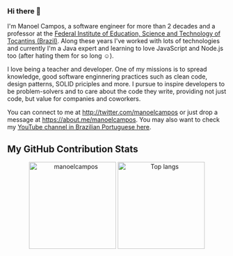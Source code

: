 ### Hi there 👋

<!--
**manoelcampos/manoelcampos** is a ✨ _special_ ✨ repository because its `README.md` (this file) appears on your GitHub profile.

Here are some ideas to get you started:

- 🔭 I’m currently working on ...
- 🌱 I’m currently learning ...
- 👯 I’m looking to collaborate on ...
- 🤔 I’m looking for help with ...
- 💬 Ask me about ...
- 📫 How to reach me: ...
- 😄 Pronouns: ...
- ⚡ Fun fact: ...
-->

I'm Manoel Campos, a software engineer for more than 2 decades and a professor at the [Federal Institute of Education, Science and Technology of Tocantins (Brazil)](http://ifto.edu.br).
Along these years I've worked with lots of technologies and currently I'm a Java expert and learning to love JavaScript and Node.js too (after hating them for so long ☺️).

I love being a teacher and developer. One of my missions is to spread knowledge, good software enginnering practices such as clean code, design patterns, SOLID priciples and more. I pursue to inspire developers to be problem-solvers and to care about the code they write, providing not just code, but value for companies and coworkers.

You can connect to me at http://twitter.com/manoelcampos or just drop a message at https://about.me/manoelcampos.
You may also want to check my [YouTube channel in Brazilian Portuguese here](http://youtube.com/manoelcamposfh).

## My GitHub Contribution Stats

<p align="center">
  <img src="https://github-readme-stats.vercel.app/api?username=manoelcampos&show_icons=true&title_color=fff&icon_color=00d9ff&text_color=c9d1d9&bg_color=161b22" alt="manoelcampos"  height="200px" />
    <img src="https://github-readme-stats.vercel.app/api/top-langs/?username=manoelcampos&layout=compact&show_icons=true&title_color=fff&icon_color=fff&text_color=c9d1d9&bg_color=161b22" alt="Top langs" height="200px"/>
</p>
